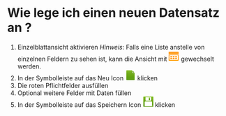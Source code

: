 ---
---
# Wie lege ich einen neuen Datensatz an ?

1. Einzelblattansicht aktivieren
	 *Hinweis:* Falls eine Liste anstelle von einzelnen Feldern zu sehen ist, kann die Ansicht mit ![Single View Icon](../_images/icons/Multi24.png) gewechselt werden.
1. In der Symbolleiste auf das Neu Icon ![Neu Icon](../_images/icons/New24.png) klicken
1. Die roten Pflichtfelder ausfüllen
1. Optional weitere Felder mit Daten füllen 
1. In der Symbolleiste auf das Speichern Icon ![Speichern Icon](../_images/icons/Save24.png)  klicken
